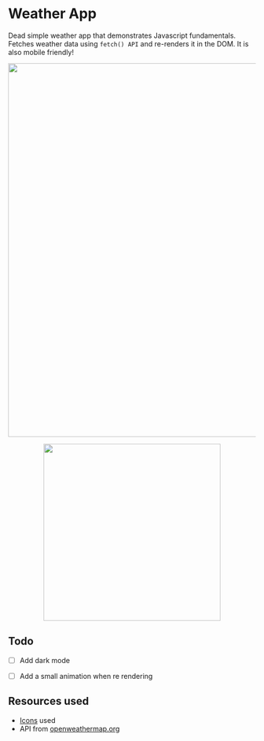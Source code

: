 # Weather App
Dead simple weather app that demonstrates Javascript fundamentals. Fetches weather data using `fetch() API` and re-renders it in the DOM.
It is also mobile friendly!

<p align="center">
<img 
     src="https://user-images.githubusercontent.com/50954098/127650505-e6bc44a1-88a4-4652-8f22-17ee33d64ccb.png" 
     width="760"
/>
</p>


<p align="center">
<img 
     src="https://user-images.githubusercontent.com/50954098/127651650-dc66b268-68f1-4f32-bb5e-814a5bd10696.png" 
     width="360"
/>
</p>

## Todo
- [ ] Add dark mode
- [ ] Add a small animation when re rendering


## Resources used
* [Icons](https://github.com/manifestinteractive/weather-underground-icons) used
* API from [openweathermap.org](https://openweathermaps.org)



